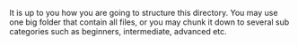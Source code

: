 It is up to you how you are going to structure this directory. You may use one big folder that contain all files, or you may chunk it down to several sub categories such as beginners, intermediate, advanced etc.